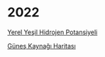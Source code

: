 # 2022

[Yerel Yeşil Hidrojen Potansiyeli](01/green-hydrogen.md)

[Güneş Kaynağı Haritası](01/solar-map.md)

